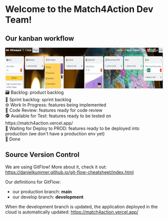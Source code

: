 # Welcome to the Match4Action Dev Team!

## Our kanban workflow
<img src="./diagrams/kanban.PNG" width="1000" height="130">
🗃️ Backlog: product backlog  <br>
🎯 Sprint backlog: sprint backlog  <br>
⚙️ Work In Progress: features being implemented  <br>
🧐 Code Review: features ready for code review  <br>
🕵️ Available for Test: features ready to be tested on https://match4action.vercel.app/  <br>
🚀 Waiting for Deploy to PROD: features ready to be deployed into production (we don't have a production env yet)  <br>
💪 Done  

## Source Version Control 

We are using GitFlow! 
More about it, check it out: https://danielkummer.github.io/git-flow-cheatsheet/index.html
  
Our definitions for GitFlow:
- our production branch: **main**
- our develop branch: **development**

When the development branch is updated, the application deployed in the cloud is automatically updated:
https://match4action.vercel.app/



